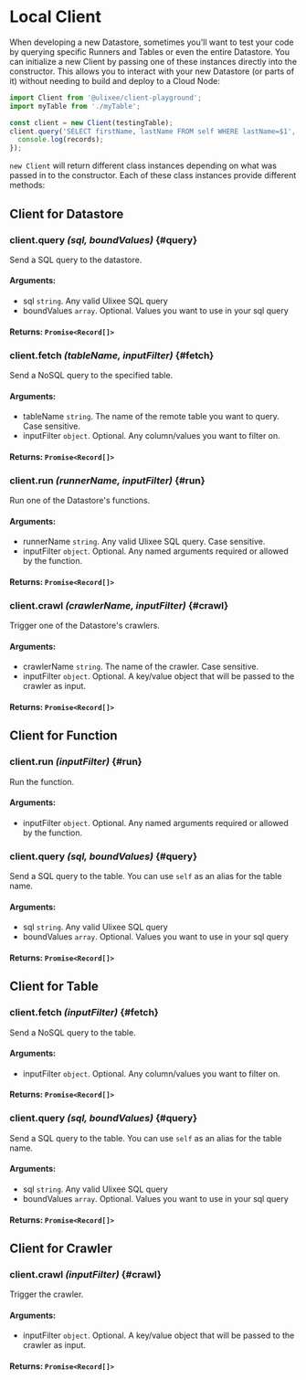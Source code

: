 # Local Client

When developing a new Datastore, sometimes you'll want to test your code by querying specific Runners and Tables or even the entire Datastore. You can initialize a new Client by passing one of these instances directly into the constructor. This allows you to interact with your new Datastore (or parts of it) without needing to build and deploy to a Cloud Node:

```javascript
import Client from '@ulixee/client-playground';
import myTable from './myTable';

const client = new Client(testingTable);
client.query('SELECT firstName, lastName FROM self WHERE lastName=$1', ['Jordan']).then(records => {
  console.log(records);
});
```

`new Client` will return different class instances depending on what was passed in to the constructor. Each of these class instances provide different methods:

## Client for Datastore

### client.query _(sql, boundValues)_ {#query}

Send a SQL query to the datastore. 

#### **Arguments**:

- sql `string`. Any valid Ulixee SQL query
- boundValues `array`. Optional. Values you want to use in your sql query

#### **Returns**: `Promise<Record[]>`

### client.fetch _(tableName, inputFilter)_ {#fetch}

Send a NoSQL query to the specified table.

#### **Arguments**:

- tableName `string`. The name of the remote table you want to query. Case sensitive.
- inputFilter `object`. Optional. Any column/values you want to filter on.

#### **Returns**: `Promise<Record[]>`


### client.run _(runnerName, inputFilter)_ {#run}

Run one of the Datastore's functions.

#### **Arguments**:

- runnerName `string`. Any valid Ulixee SQL query. Case sensitive.
- inputFilter `object`. Optional. Any named arguments required or allowed by the function.

#### **Returns**: `Promise<Record[]>`


### client.crawl _(crawlerName, inputFilter)_ {#crawl}

Trigger one of the Datastore's crawlers.

#### **Arguments**:

- crawlerName `string`. The name of the crawler. Case sensitive.
- inputFilter `object`. Optional. A key/value object that will be passed to the crawler as input.

#### **Returns**: `Promise<Record[]>`
 

## Client for Function

### client.run _(inputFilter)_ {#run}

Run the function.

#### **Arguments**:

- inputFilter `object`. Optional. Any named arguments required or allowed by the function.


### client.query _(sql, boundValues)_ {#query}

Send a SQL query to the table. You can use `self` as an alias for the table name.

#### **Arguments**:

- sql `string`. Any valid Ulixee SQL query
- boundValues `array`. Optional. Values you want to use in your sql query

#### **Returns**: `Promise<Record[]>`



## Client for Table

### client.fetch _(inputFilter)_ {#fetch}

Send a NoSQL query to the table.

#### **Arguments**:

- inputFilter `object`. Optional. Any column/values you want to filter on.

#### **Returns**: `Promise<Record[]>`



### client.query _(sql, boundValues)_ {#query}

Send a SQL query to the table. You can use `self` as an alias for the table name.

#### **Arguments**:

- sql `string`. Any valid Ulixee SQL query
- boundValues `array`. Optional. Values you want to use in your sql query

#### **Returns**: `Promise<Record[]>`



## Client for Crawler

### client.crawl _(inputFilter)_ {#crawl}

Trigger the crawler.

#### **Arguments**:

- inputFilter `object`. Optional. A key/value object that will be passed to the crawler as input.

#### **Returns**: `Promise<Record[]>`
 